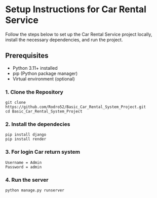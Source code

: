 # Setup Instructions for Car Rental Service

Follow the steps below to set up the Car Rental Service project locally, install the necessary dependencies, and run the project.

## Prerequisites

- Python 3.11+ installed
- pip (Python package manager)
- Virtual environment (optional)

### 1. Clone the Repository
```
git clone https://github.com/Rodro52/Basic_Car_Rental_System_Project.git
cd Basic_Car_Rental_System_Project
```
### 2. Install the dependecies
```
pip install django
pip install render
```
### 3. For login Car return system
```
Username = Admin
Password = admin
```

### 4. Run the server
```
python manage.py runserver 
```
